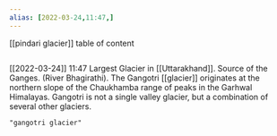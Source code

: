 ```yaml
---
alias: [2022-03-24,11:47,]
---
```

[[pindari glacier]]
table of content
```toc
```

[[2022-03-24]] 11:47
Largest Glacier in [[Uttarakhand]].
Source of the Ganges. (River Bhagirathi).
The Gangotri [[glacier]] originates at the northern slope of the Chaukhamba range of peaks in the Garhwal Himalayas.
Gangotri is not a single valley glacier, but a combination of several other glaciers.
```query
"gangotri glacier"
```